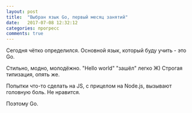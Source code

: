 ```yaml
---
layout: post
title:  "Выбран язык Go, первый месяц занятий"
date:   2017-07-08 12:32:12
categories: прогресс
comments: true
---
```

Сегодня чётко определился. Основной язык, который буду учить - это Go.

Стильно, модно, молодёжно.
"Hello world" "зашёл" легко Ж)
Строгая типизация, опять же.

Попытки что-то сделать на JS, с прицелом на Node.js, вызывают головную боль.
Не нравится.

Поэтому Go.